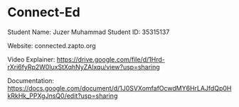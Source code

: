 # Connect-Ed
Student Name: Juzer Muhammad
Student ID: 35315137

Website: connected.zapto.org

Video Explainer: https://drive.google.com/file/d/1Hrd-rXri6fyRp2W0luxStXqhNyZAlxqu/view?usp=sharing

Documentation: https://docs.google.com/document/d/1J0SVXomfafOcwdMY6HrLAJfdQp0HkRkHk_PPXgJnsQ0/edit?usp=sharing
